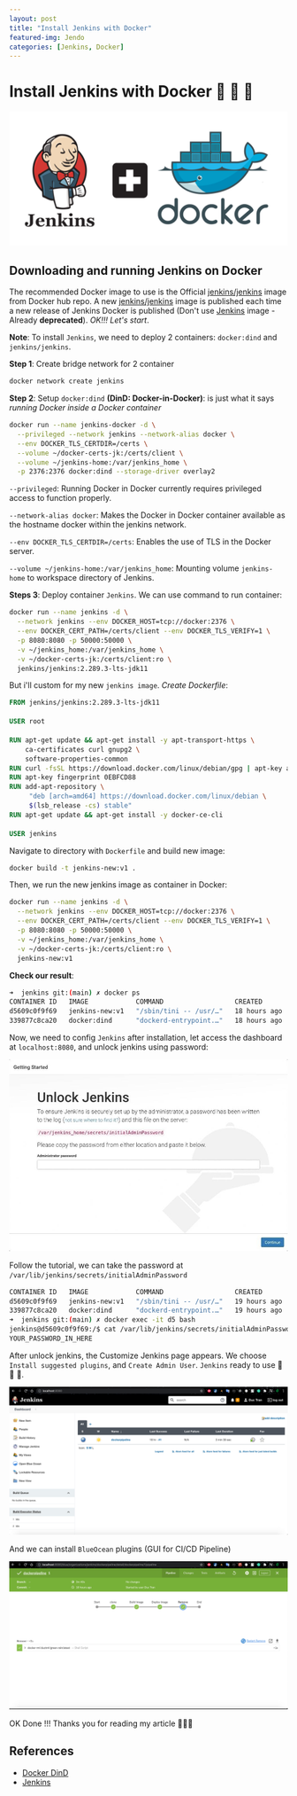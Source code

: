 ```yaml
---
layout: post
title: "Install Jenkins with Docker"
featured-img: Jendo
categories: [Jenkins, Docker]
---
```


# **Install Jenkins with Docker 🐳 🐳 🐳**

  <p align="center">
    <img src="../assets/img/posts/jenkins-docker.png">
  </p>

## **Downloading and running Jenkins on Docker**

  The recommended Docker image to use is the Official [jenkins/jenkins](https://hub.docker.com/r/jenkins/jenkins/)
image from Docker hub repo. A new [jenkins/jenkins](https://hub.docker.com/r/jenkins/jenkins/)
image is published each time a new release of Jenkins Docker is published (Don't
use [Jenkins](https://hub.docker.com/_/jenkins) image - Already **deprecated**).
*OK!!! Let's start*.

  **Note**: To install `Jenkins`, we need to deploy 2 containers: `docker:dind`
and `jenkins/jenkins`.

  **Step 1**: Create bridge network for 2 container

```bash
docker network create jenkins
```

  **Step 2**: Setup `docker:dind` **(DinD: Docker-in-Docker)**: is just what it
says *running Docker inside a Docker container*

```bash
docker run --name jenkins-docker -d \
  --privileged --network jenkins --network-alias docker \
  --env DOCKER_TLS_CERTDIR=/certs \
  --volume ~/docker-certs-jk:/certs/client \
  --volume ~/jenkins-home:/var/jenkins_home \
  -p 2376:2376 docker:dind --storage-driver overlay2
```

  `--privileged`: Running Docker in Docker currently requires privileged access
to function properly.

  `--network-alias docker`: Makes the Docker in Docker container available as
the hostname docker within the jenkins network.

  `--env DOCKER_TLS_CERTDIR=/certs`: Enables the use of TLS in the Docker server.

  `--volume ~/jenkins-home:/var/jenkins_home`: Mounting volume `jenkins-home` to
workspace directory of Jenkins.

  **Steps 3**: Deploy container `Jenkins`. We can use command to run container:

```bash
docker run --name jenkins -d \
  --network jenkins --env DOCKER_HOST=tcp://docker:2376 \
  --env DOCKER_CERT_PATH=/certs/client --env DOCKER_TLS_VERIFY=1 \
  -p 8080:8080 -p 50000:50000 \
  -v ~/jenkins_home:/var/jenkins_home \
  -v ~/docker-certs-jk:/certs/client:ro \
  jenkins/jenkins:2.289.3-lts-jdk11
```

  But i'll custom for my new `jenkins image`. *Create Dockerfile*:

```Dockerfile
FROM jenkins/jenkins:2.289.3-lts-jdk11

USER root

RUN apt-get update && apt-get install -y apt-transport-https \
    ca-certificates curl gnupg2 \
    software-properties-common
RUN curl -fsSL https://download.docker.com/linux/debian/gpg | apt-key add -
RUN apt-key fingerprint 0EBFCD88
RUN add-apt-repository \
     "deb [arch=amd64] https://download.docker.com/linux/debian \
     $(lsb_release -cs) stable"
RUN apt-get update && apt-get install -y docker-ce-cli

USER jenkins
```

  Navigate to directory with `Dockerfile` and build new image:

```bash
docker build -t jenkins-new:v1 .
```

  Then, we run the new jenkins image as container in Docker:

```bash
docker run --name jenkins -d \
  --network jenkins --env DOCKER_HOST=tcp://docker:2376 \
  --env DOCKER_CERT_PATH=/certs/client --env DOCKER_TLS_VERIFY=1 \
  -p 8080:8080 -p 50000:50000 \
  -v ~/jenkins_home:/var/jenkins_home \
  -v ~/docker-certs-jk:/certs/client:ro \
  jenkins-new:v1
```

  **Check our result**:

```bash
➜  jenkins git:(main) ✗ docker ps
CONTAINER ID   IMAGE            COMMAND                  CREATED        STATUS         PORTS                                                                                      NAMES
d5609c0f9f69   jenkins-new:v1   "/sbin/tini -- /usr/…"   18 hours ago   Up 9 seconds   0.0.0.0:8080->8080/tcp, :::8080->8080/tcp, 0.0.0.0:50000->50000/tcp, :::50000->50000/tcp   jenkins
339877c8ca20   docker:dind      "dockerd-entrypoint.…"   18 hours ago   Up 5 seconds   2375/tcp, 0.0.0.0:2376->2376/tcp, :::2376->2376/tcp                                        jenkins-docker
```

  Now, we need to config `Jenkins` after installation, let access the dashboard 
at `localhost:8080`, and unlock jenkins using password:

  <p align="center">
    <img src="../assets/img/posts/setup.jpg">
  </p>

  Follow the tutorial, we can take the password at `/var/lib/jenkins/secrets/initialAdminPassword`

```bash
CONTAINER ID   IMAGE            COMMAND                  CREATED        STATUS          PORTS                                                                                      NAMES
d5609c0f9f69   jenkins-new:v1   "/sbin/tini -- /usr/…"   19 hours ago   Up 29 minutes   0.0.0.0:8080->8080/tcp, :::8080->8080/tcp, 0.0.0.0:50000->50000/tcp, :::50000->50000/tcp   jenkins
339877c8ca20   docker:dind      "dockerd-entrypoint.…"   19 hours ago   Up 29 minutes   2375/tcp, 0.0.0.0:2376->2376/tcp, :::2376->2376/tcp                                        jenkins-docker
➜  jenkins git:(main) ✗ docker exec -it d5 bash
jenkins@d5609c0f9f69:/$ cat /var/lib/jenkins/secrets/initialAdminPassword
YOUR_PASSWORD_IN_HERE
```

  After unlock jenkins, the Customize Jenkins page appears. We choose `Install suggested plugins`,
and `Create Admin User`. `Jenkins` ready to use 🤟 🤟 🤟.

  <p align="center">
    <img src="../assets/img/posts/jenkins_dashboard.png">
  </p>

  And we can install `BlueOcean` plugins (GUI for CI/CD Pipeline)

  <p align="center">
    <img src="../assets/img/posts/blueocean.png">
  </p>

  OK Done !!! Thanks you for reading my article 🥰🥰🥰

## References
* [Docker DinD](https://blog.nestybox.com/2019/09/14/dind.html)
* [Jenkins](https://www.jenkins.io/)
